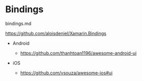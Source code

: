 # Bindings

bindings.md

https://github.com/aloisdeniel/Xamarin.Bindings


*   Android 

    *   https://github.com/thanhtoan1196/awesome-android-ui

*   iOS 

    *   https://github.com/vsouza/awesome-ios#ui


